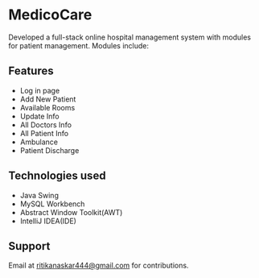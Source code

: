 
# MedicoCare

Developed a full-stack online hospital management system with modules for patient management. 
Modules include:




## Features

- Log in page
- Add New Patient
- Available Rooms
- Update Info
- All Doctors Info
- All Patient Info
- Ambulance
- Patient Discharge


## Technologies used
- Java Swing
- MySQL Workbench
- Abstract Window Toolkit(AWT)
- IntelliJ IDEA(IDE)
## Support

Email at ritikanaskar444@gmail.com for contributions.


